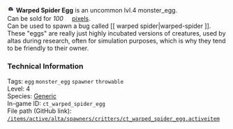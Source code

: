 ![ ](https://raw.githubusercontent.com/Ceterai/Enternia/main/items/active/alta/spawners/critters/ct_warped_spider_egg.png) **Warped Spider Egg** is an uncommon lvl.4 monster_egg.  
Can be sold for *100* <img src="https://starbounder.org/mediawiki/images/2/21/Pixel.png" width="12" height="16"/> [pixels](https://starbounder.org/Pixel).  
Can be used to spawn a bug called [[ warped spider|warped-spider ]].  
These "eggs" are really just highly incubated versions of creatures, used by altas during research, often for simulation purposes, which is why they tend to be friendly to their owner.

### Technical Information

Tags: `egg` `monster_egg` `spawner` `throwable`  
Level: 4  
Species: [Generic](https://starbounder.org/Perfectly_Generic_Item)  
In-game ID: `ct_warped_spider_egg`  
File path (GitHub link): [`/items/active/alta/spawners/critters/ct_warped_spider_egg.activeitem`](https://github.com/Ceterai/Enternia/blob/main/items/active/alta/spawners/critters/ct_warped_spider_egg.activeitem)
